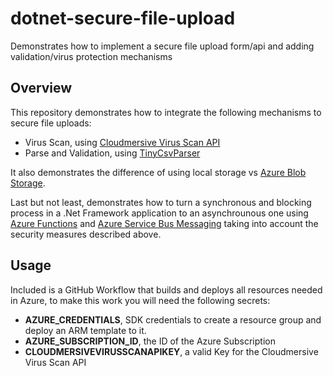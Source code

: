 # dotnet-secure-file-upload
Demonstrates how to implement a secure file upload form/api and adding validation/virus protection mechanisms

## Overview
This repository demonstrates how to integrate the following mechanisms to secure file uploads:

- Virus Scan, using [Cloudmersive Virus Scan API](https://cloudmersive.com/virus-api)
- Parse and Validation, using [TinyCsvParser](http://bytefish.github.io/TinyCsvParser/sections/quickstart.html)

It also demonstrates the difference of using local storage vs [Azure Blob Storage](https://docs.microsoft.com/en-us/azure/storage/blobs/).

Last but not least, demonstrates how to turn a synchronous and blocking process in a .Net Framework application to an asynchrounous one using [Azure Functions](https://docs.microsoft.com/en-us/azure/azure-functions/) and [Azure Service Bus Messaging](https://docs.microsoft.com/en-us/azure/service-bus-messaging/) taking into account the security measures described above.

## Usage
Included is a GitHub Workflow that builds and deploys all resources needed in Azure, to make this work you will need the following secrets:

- **AZURE_CREDENTIALS**, SDK credentials to create a resource group and deploy an ARM template to it.
- **AZURE_SUBSCRIPTION_ID**, the ID of the Azure Subscription
- **CLOUDMERSIVEVIRUSSCANAPIKEY**, a valid Key for the Cloudmersive Virus Scan API
